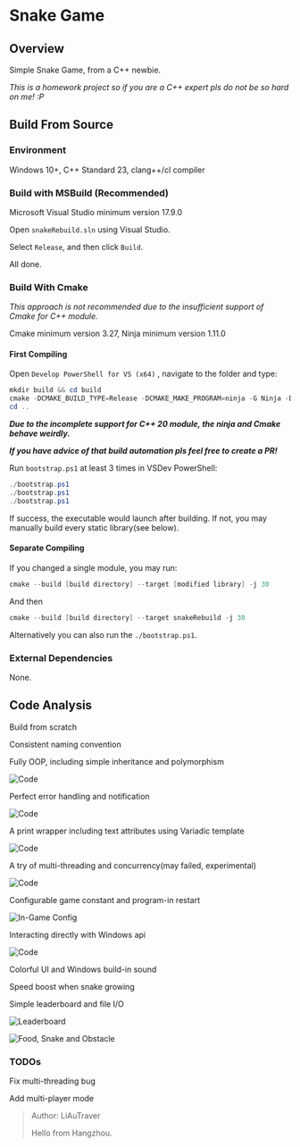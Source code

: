 # Snake Game

## Overview

Simple Snake Game, from a C++ newbie.

*This is a homework project so if you are a C++ expert pls do not be so hard on me! :P*

## Build From Source

### Environment

Windows 10+, C++ Standard 23, clang++/cl compiler

### Build with MSBuild (Recommended)

Microsoft Visual Studio minimum version 17.9.0

Open `snakeRebuild.sln` using Visual Studio.

Select `Release`, and then click `Build`.

All done.

### Build With Cmake

*This approach is not recommended due to the insufficient support of Cmake for C++ module.*

Cmake minimum version 3.27, Ninja minimum version 1.11.0

#### First Compiling

Open `Develop PowerShell for VS (x64)` , navigate to the folder and type:

```powershell
mkdir build && cd build
cmake -DCMAKE_BUILD_TYPE=Release -DCMAKE_MAKE_PROGRAM=ninja -G Ninja -DCMAKE_SYSTEM_NAME=WindowsStore -S .. -B .
cd ..
```

*__Due to the incomplete support for C++ 20 module, the ninja and Cmake behave weirdly.__*

*__If you have advice of that build automation pls feel free to create a PR!__*

Run `bootstrap.ps1` at least 3 times in VSDev PowerShell:

```powershell
./bootstrap.ps1
./bootstrap.ps1
./bootstrap.ps1
```

If success, the executable would launch after building. If not, you may manually build every static library(see below).

#### Separate Compiling

 If you changed a single module, you may run:

```powershell
cmake --build [build directory] --target [modified library] -j 30
```

And then

```powershell
cmake --build [build directory] --target snakeRebuild -j 30
```

Alternatively you can also run the `./bootstrap.ps1`.

### External Dependencies

None.

## Code Analysis

Build from scratch

Consistent naming convention

Fully OOP, including simple inheritance and polymorphism

![Code](img/code3.png)

Perfect error handling and notification

![Code](img/code5.png)

A print wrapper including text attributes using Variadic template

![Code](img/code2.png)

A try of multi-threading and concurrency(may failed, experimental)

![Code](img/code.png)

Configurable game constant and program-in restart

![In-Game Config](img/config.png)

Interacting directly with Windows api

![Code](img/code4.png)

Colorful UI and Windows build-in sound

Speed boost when snake growing

Simple leaderboard and file I/O

![Leaderboard](img/leaderboard.png)

![Food, Snake and Obstacle](img/game.png)

### TODOs

Fix multi-threading bug

Add multi-player mode

> Author: LiAuTraver
>
> Hello from Hangzhou.



